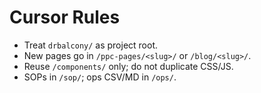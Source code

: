 # Cursor Rules
- Treat `drbalcony/` as project root.
- New pages go in `/ppc-pages/<slug>/` or `/blog/<slug>/`.
- Reuse `/components/` only; do not duplicate CSS/JS.
- SOPs in `/sop/`; ops CSV/MD in `/ops/`.
